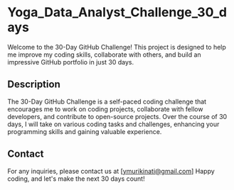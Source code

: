 # Yoga_Data_Analyst_Challenge_30_days

Welcome to the 30-Day GitHub Challenge! This project is designed to help me improve my coding skills, collaborate with others, and build an impressive GitHub portfolio in just 30 days.

## Description

The 30-Day GitHub Challenge is a self-paced coding challenge that encourages me to work on coding projects, collaborate with fellow developers, and contribute to open-source projects. Over the course of 30 days, I will take on various coding tasks and challenges, enhancing your programming skills and gaining valuable experience.


## Contact
For any inquiries, please contact us at [ymurikinati@gmail.com]
Happy coding, and let's make the next 30 days count!
